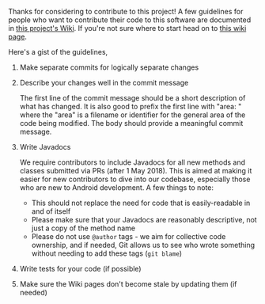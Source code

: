 Thanks for considering to contribute to this project! A few guidelines for
people who want to contribute their code to this software are documented in
[this project's Wiki](https://github.com/commons-app/apps-android-commons/wiki/Contributing-Guidelines).
If you're not sure where to start head on to [this wiki page](https://github.com/commons-app/apps-android-commons/wiki/Volunteers-welcome!).

Here's a gist of the guidelines,

1. Make separate commits for logically separate changes

1. Describe your changes well in the commit message

    The first line of the commit message should be a short description of what has
changed. It is also good to prefix the first line with "area: " where the "area"
is a filename or identifier for the general area of the code being modified.
The body should provide a meaningful commit message.

1. Write Javadocs

    We require contributors to include Javadocs for all new methods and classes
    submitted via PRs (after 1 May 2018). This is aimed at making it easier for
    new contributors to dive into our codebase, especially those who are new to
    Android development. A few things to note:

    - This should not replace the need for code that is easily-readable in
      and of itself
    - Please make sure that your Javadocs are reasonably descriptive, not just
      a copy of the method name
    - Please do not use `@author` tags - we aim for collective code ownership,
      and if needed, Git allows us to see who wrote something without needing
      to add these tags (`git blame`)

1. Write tests for your code (if possible)

1. Make sure the Wiki pages don't become stale by updating them (if needed)

